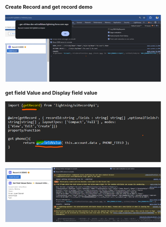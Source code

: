 
### Create Record and get record demo 
![alt text](image.png)

### get field Value and Display field value 

![alt text](image-1.png)

![alt text](image-2.png)

